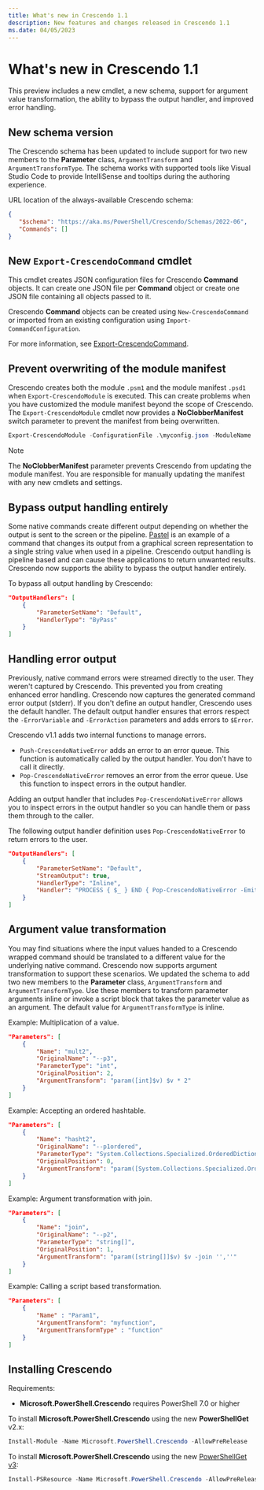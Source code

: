 ```yaml
---
title: What's new in Crescendo 1.1
description: New features and changes released in Crescendo 1.1
ms.date: 04/05/2023
---
```

# What's new in Crescendo 1.1

This preview includes a new cmdlet, a new schema, support for argument value transformation, the
ability to bypass the output handler, and improved error handling.

## New schema version

The Crescendo schema has been updated to include support for two new members to the **Parameter**
class, `ArgumentTransform` and `ArgumentTransformType`. The schema works with supported tools like
Visual Studio Code to provide IntelliSense and tooltips during the authoring experience.

URL location of the always-available Crescendo schema:

```json
{
   "$schema": "https://aka.ms/PowerShell/Crescendo/Schemas/2022-06",
   "Commands": []
}
```

## New `Export-CrescendoCommand` cmdlet

This cmdlet creates JSON configuration files for Crescendo **Command** objects. It can create one
JSON file per **Command** object or create one JSON file containing all objects passed to it.

Crescendo **Command** objects can be created using `New-CrescendoCommand` or imported from an
existing configuration using `Import-CommandConfiguration`.

For more information, see [Export-CrescendoCommand][01].

## Prevent overwriting of the module manifest

Crescendo creates both the module `.psm1` and the module manifest `.psd1` when
`Export-CrescendoModule` is executed. This can create problems when you have customized the module
manifest beyond the scope of Crescendo. The `Export-CrescendoModule` cmdlet now provides a
**NoClobberManifest** switch parameter to prevent the manifest from being overwritten.

```powershell
Export-CrescendoModule -ConfigurationFile .\myconfig.json -ModuleName .\Mymodule -NoClobberManifest
```

> [!NOTE]
> The **NoClobberManifest** parameter prevents Crescendo from updating the module manifest. You are
> responsible for manually updating the manifest with any new cmdlets and settings.

## Bypass output handling entirely

Some native commands create different output depending on whether the output is sent to the screen
or the pipeline. [Pastel][02] is an example of a command that changes its output from a graphical
screen representation to a single string value when used in a pipeline. Crescendo output handling is
pipeline based and can cause these applications to return unwanted results. Crescendo now supports
the ability to bypass the output handler entirely.

To bypass all output handling by Crescendo:

```json
"OutputHandlers": [
    {
        "ParameterSetName": "Default",
        "HandlerType": "ByPass"
    }
]
```

## Handling error output

Previously, native command errors were streamed directly to the user. They weren't captured by
Crescendo. This prevented you from creating enhanced error handling. Crescendo now captures the
generated command error output (stderr). If you don't define an output handler, Crescendo uses the
default handler. The default output handler ensures that errors respect the `-ErrorVariable` and
`-ErrorAction` parameters and adds errors to `$Error`.

Crescendo v1.1 adds two internal functions to manage errors.

- `Push-CrescendoNativeError` adds an error to an error queue. This function is automatically
  called by the output handler. You don't have to call it directly.
- `Pop-CrescendoNativeError` removes an error from the error queue. Use this function to inspect
  errors in the output handler.

Adding an output handler that includes `Pop-CrescendoNativeError` allows you to inspect errors in
the output handler so you can handle them or pass them through to the caller.

The following output handler definition uses `Pop-CrescendoNativeError` to return errors to the
user.

```json
"OutputHandlers": [
    {
        "ParameterSetName": "Default",
        "StreamOutput": true,
        "HandlerType": "Inline",
        "Handler": "PROCESS { $_ } END { Pop-CrescendoNativeError -EmitAsError }"
    }
]
```

## Argument value transformation

You may find situations where the input values handed to a Crescendo wrapped command should be
translated to a different value for the underlying native command. Crescendo now supports argument
transformation to support these scenarios. We updated the schema to add two new members to the
**Parameter** class, `ArgumentTransform` and `ArgumentTransformType`. Use these members to transform
parameter arguments inline or invoke a script block that takes the parameter value as an argument.
The default value for `ArgumentTransformType` is inline.

Example: Multiplication of a value.

```json
"Parameters": [
    {
        "Name": "mult2",
        "OriginalName": "--p3",
        "ParameterType": "int",
        "OriginalPosition": 2,
        "ArgumentTransform": "param([int]$v) $v * 2"
    }
]
```

Example: Accepting an ordered hashtable.

```json
"Parameters": [
    {
        "Name": "hasht2",
        "OriginalName": "--p1ordered",
        "ParameterType": "System.Collections.Specialized.OrderedDictionary",
        "OriginalPosition": 0,
        "ArgumentTransform": "param([System.Collections.Specialized.OrderedDictionary]$v) $v.Keys.ForEach({''{0}={1}'' -f $_,$v[$_]}) -join '',''"
    }
]
```

Example: Argument transformation with join.

```json
"Parameters": [
    {
        "Name": "join",
        "OriginalName": "--p2",
        "ParameterType": "string[]",
        "OriginalPosition": 1,
        "ArgumentTransform": "param([string[]]$v) $v -join '',''"
    }
]
```

Example: Calling a script based transformation.

```json
"Parameters": [
    {
        "Name" : "Param1",
        "ArgumentTransform": "myfunction",
        "ArgumentTransformType" : "function"
    }
]
```

## Installing Crescendo

Requirements:

- **Microsoft.PowerShell.Crescendo** requires PowerShell 7.0 or higher

To install **Microsoft.PowerShell.Crescendo** using the new **PowerShellGet** v2.x:

```powershell
Install-Module -Name Microsoft.PowerShell.Crescendo -AllowPreRelease
```

To install **Microsoft.PowerShell.Crescendo** using the new [PowerShellGet v3][03]:

```powershell
Install-PSResource -Name Microsoft.PowerShell.Crescendo -AllowPreRelease
```

<!-- link references -->
[01]: /powershell/module/microsoft.powershell.crescendo/export-crescendocommand
[02]: https://github.com/sharkdp/pastel
[03]: https://www.powershellgallery.com/packages/PowerShellGet/3.0.17-beta
